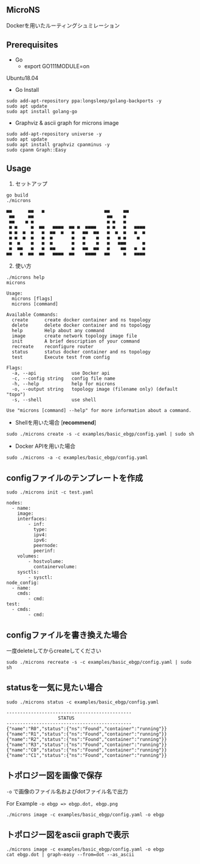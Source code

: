 ## MicroNS
Dockerを用いたルーティングシュミレーション

## Prerequisites
* Go
    * export GO111MODULE=on

Ubuntu18.04
* Go Install
```
sudo add-apt-repository ppa:longsleep/golang-backports -y
sudo apt update
sudo apt install golang-go
```

* Graphviz & ascii graph for microns image
```
sudo add-apt-repository universe -y
sudo apt update
sudo apt install graphviz cpanminus -y
sudo cpanm Graph::Easy
```

## Usage
1. セットアップ
```
go build
./microns

■■      ■■   ■                      ■■     ■■      
 ■■     ■■                           ■■    ■       
 ■■    ■ ■                           ■ ■   ■       
 ■ ■     ■  ■■   ■■■■  ■■ ■  ■■■■    ■ ■   ■   ■■■■
 ■ ■  ■  ■   ■  ■■  ■   ■   ■■  ■■   ■  ■  ■   ■  ■
 ■ ■  ■  ■   ■  ■       ■   ■    ■   ■   ■ ■    ■  
 ■  ■    ■   ■  ■       ■   ■    ■   ■   ■■■      ■
 ■  ■■   ■   ■  ■■      ■   ■■  ■■   ■    ■■   ■  ■
■■   ■  ■■  ■■   ■■■■  ■■    ■■■■   ■■     ■   ■■■■
```

2. 使い方
```
./microns help
microns 

Usage:
  microns [flags]
  microns [command]

Available Commands:
  create      create docker container and ns topology
  delete      delete docker container and ns topology
  help        Help about any command
  image       create network topology image file
  init        A brief description of your command
  recreate    reconfigure router
  status      status docker container and ns topology
  test        Execute test from config

Flags:
  -a, --api             use Docker api
  -c, --config string   config file name
  -h, --help            help for microns
  -o, --output string   topology image (filename only) (default "topo")
  -s, --shell           use shell

Use "microns [command] --help" for more information about a command.
```

* Shellを用いた場合 [**recommend**]
```
sudo ./microns create -s -c examples/basic_ebgp/config.yaml | sudo sh
```

* Docker APIを用いた場合
```
sudo ./microns -a -c examples/basic_ebgp/config.yaml
```

## configファイルのテンプレートを作成
```
sudo ./microns init -c test.yaml

nodes:
  - name:
    image:
    interfaces:
        - inf:
          type:
          ipv4:
          ipv6:
          peernode:
          peerinf:
    volumes:
        - hostvolume:
          containervolume:
    sysctls:
        - sysctl:
node_config:
  - name:
    cmds:
        - cmd:
test:
  - cmds:
        - cmd:

```

## configファイルを書き換えた場合
一度deleteしてからcreateしてください
```
sudo ./microns recreate -s -c examples/basic_ebgp/config.yaml | sudo sh
```

## statusを一気に見たい場合
```
sudo ./microns status -c examples/basic_ebgp/config.yaml

---------------------------------------------- 
                   STATUS
----------------------------------------------
{"name":"R0","status":{"ns":"Found","container":"running"}}
{"name":"R1","status":{"ns":"Found","container":"running"}}
{"name":"R2","status":{"ns":"Found","container":"running"}}
{"name":"R3","status":{"ns":"Found","container":"running"}}
{"name":"C0","status":{"ns":"Found","container":"running"}}
{"name":"C1","status":{"ns":"Found","container":"running"}}
```

## トポロジー図を画像で保存
`-o` で画像のファイル名およびdotファイル名で出力

For Example `-o ebgp => ebgp.dot, ebgp.png`

```
./microns image -c examples/basic_ebgp/config.yaml -o ebgp
```

## トポロジー図をascii graphで表示
```
./microns image -c examples/basic_ebgp/config.yaml -o ebgp
cat ebgp.dot | graph-easy --from=dot --as_ascii
```
